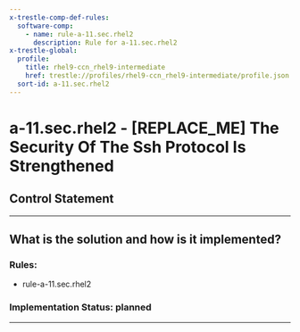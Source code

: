 ```yaml
---
x-trestle-comp-def-rules:
  software-comp:
    - name: rule-a-11.sec.rhel2
      description: Rule for a-11.sec.rhel2
x-trestle-global:
  profile:
    title: rhel9-ccn_rhel9-intermediate
    href: trestle://profiles/rhel9-ccn_rhel9-intermediate/profile.json
  sort-id: a-11.sec.rhel2
---
```


# a-11.sec.rhel2 - \[REPLACE_ME\] The Security Of The Ssh Protocol Is Strengthened

## Control Statement

______________________________________________________________________

## What is the solution and how is it implemented?

<!-- For implementation status enter one of: implemented, partial, planned, alternative, not-applicable -->

<!-- Note that the list of rules under ### Rules: is read-only and changes will not be captured after assembly to JSON -->

<!-- Add control implementation description here for control: a-11.sec.rhel2 -->

### Rules:

  - rule-a-11.sec.rhel2

### Implementation Status: planned

______________________________________________________________________

